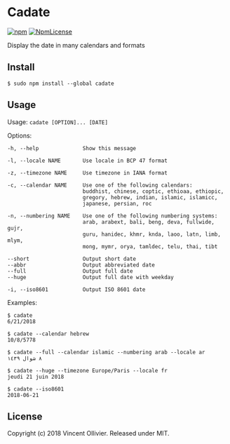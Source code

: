 Cadate
======

[![npm](https://img.shields.io/npm/v/cadate.svg)](https://www.npmjs.com/package/cadate)
[![NpmLicense](https://img.shields.io/npm/l/cadate.svg)](https://github.com/vinc/cadate/blob/master/LICENSE)

Display the date in many calendars and formats


Install
-------

    $ sudo npm install --global cadate


Usage
-----

Usage: `cadate [OPTION]... [DATE]`

Options:

    -h, --help              Show this message

    -l, --locale NAME       Use locale in BCP 47 format

    -z, --timezone NAME     Use timezone in IANA format

    -c, --calendar NAME     Use one of the following calendars:
                            buddhist, chinese, coptic, ethioaa, ethiopic,
                            gregory, hebrew, indian, islamic, islamicc,
                            japanese, persian, roc

    -n, --numbering NAME    Use one of the following numbering systems:
                            arab, arabext, bali, beng, deva, fullwide, gujr,
                            guru, hanidec, khmr, knda, laoo, latn, limb, mlym,
                            mong, mymr, orya, tamldec, telu, thai, tibt

    --short                 Output short date
    --abbr                  Output abbreviated date
    --full                  Output full date
    --huge                  Output full date with weekday

    -i, --iso8601           Output ISO 8601 date

Examples:

    $ cadate
    6/21/2018

    $ cadate --calendar hebrew
    10/8/5778

    $ cadate --full --calendar islamic --numbering arab --locale ar
    ٨ شوال ١٤٣٩

    $ cadate --huge --timezone Europe/Paris --locale fr
    jeudi 21 juin 2018

    $ cadate --iso8601
    2018-06-21


License
-------

Copyright (c) 2018 Vincent Ollivier. Released under MIT.
